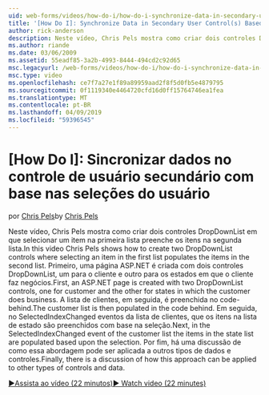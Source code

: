 ```yaml
---
uid: web-forms/videos/how-do-i/how-do-i-synchronize-data-in-secondary-user-controls-based-upon-user-selections
title: '[How Do I]: Synchronize Data in Secondary User Control(s) Based Upon User Selections | Microsoft Docs'
author: rick-anderson
description: Neste vídeo, Chris Pels mostra como criar dois controles DropDownList em que selecionar um item na primeira lista preenche os itens na segunda lista. Primeira PAS...
ms.author: riande
ms.date: 03/06/2009
ms.assetid: 55eadf85-3a2b-4993-8444-494cd2c92d65
msc.legacyurl: /web-forms/videos/how-do-i/how-do-i-synchronize-data-in-secondary-user-controls-based-upon-user-selections
msc.type: video
ms.openlocfilehash: ce7f7a27e1f89a89959aad2f8f5d0fb5e4879795
ms.sourcegitcommit: 0f1119340e4464720cfd16d0ff15764746ea1fea
ms.translationtype: MT
ms.contentlocale: pt-BR
ms.lasthandoff: 04/09/2019
ms.locfileid: "59396545"
---
```

# <a name="how-do-i-synchronize-data-in-secondary-user-controls-based-upon-user-selections"></a>[How Do I]: Sincronizar dados no controle de usuário secundário com base nas seleções do usuário

<span data-ttu-id="f4e39-104">por [Chris Pels](https://twitter.com/chrispels)</span><span class="sxs-lookup"><span data-stu-id="f4e39-104">by [Chris Pels](https://twitter.com/chrispels)</span></span>

<span data-ttu-id="f4e39-105">Neste vídeo, Chris Pels mostra como criar dois controles DropDownList em que selecionar um item na primeira lista preenche os itens na segunda lista.</span><span class="sxs-lookup"><span data-stu-id="f4e39-105">In this video Chris Pels shows how to create two DropDownList controls where selecting an item in the first list populates the items in the second list.</span></span> <span data-ttu-id="f4e39-106">Primeiro, uma página ASP.NET é criada com dois controles DropDownList, um para o cliente e outro para os estados em que o cliente faz negócios.</span><span class="sxs-lookup"><span data-stu-id="f4e39-106">First, an ASP.NET page is created with two DropDownList controls, one for customer and the other for states in which the customer does business.</span></span> <span data-ttu-id="f4e39-107">A lista de clientes, em seguida, é preenchida no code-behind.</span><span class="sxs-lookup"><span data-stu-id="f4e39-107">The customer list is then populated in the code behind.</span></span> <span data-ttu-id="f4e39-108">Em seguida, no SelectedIndexChanged eventos da lista de clientes, que os itens na lista de estado são preenchidos com base na seleção.</span><span class="sxs-lookup"><span data-stu-id="f4e39-108">Next, in the SelectedIndexChanged event of the customer list the items in the state list are populated based upon the selection.</span></span> <span data-ttu-id="f4e39-109">Por fim, há uma discussão de como essa abordagem pode ser aplicada a outros tipos de dados e controles.</span><span class="sxs-lookup"><span data-stu-id="f4e39-109">Finally, there is a discussion of how this approach can be applied to other types of controls and data.</span></span>

[<span data-ttu-id="f4e39-110">&#9654;Assista ao vídeo (22 minutos)</span><span class="sxs-lookup"><span data-stu-id="f4e39-110">&#9654; Watch video (22 minutes)</span></span>](https://channel9.msdn.com/Blogs/ASP-NET-Site-Videos/how-do-i-synchronize-data-in-secondary-user-controls-based-upon-user-selections)
